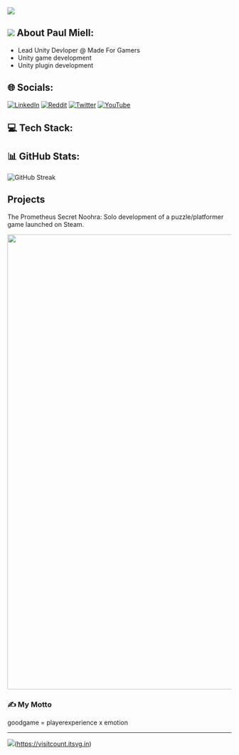 <img src="https://media.licdn.com/dms/image/C4D16AQGPXJ6_yUmfHA/profile-displaybackgroundimage-shrink_350_1400/0/1668856157028?e=1678924800&v=beta&t=njhPE94ZiCEl1R9Aqo4q1xqlUPzlOOWr6gRa7U4k1XM">

##  <img src="https://skillicons.dev/icons?i=unity"> About Paul Miell:
* Lead Unity Devloper @ Made For Gamers<br>
* Unity game development<br>
* Unity plugin development

## 🌐 Socials:
[![LinkedIn](https://img.shields.io/badge/LinkedIn-%230077B5.svg?logo=linkedin&logoColor=white)](https://linkedin.com/in/miell) [![Reddit](https://img.shields.io/badge/Reddit-%23FF4500.svg?logo=Reddit&logoColor=white)](https://reddit.com/user/paxron777) [![Twitter](https://img.shields.io/badge/Twitter-%231DA1F2.svg?logo=Twitter&logoColor=white)](https://twitter.com/paxron7) [![YouTube](https://img.shields.io/badge/YouTube-%23FF0000.svg?logo=YouTube&logoColor=white)](https://youtube.com/@paulmiell) 

## 💻 Tech Stack:


## 📊 GitHub Stats:
![GitHub Streak](https://streak-stats.demolab.com?user=paxron777&theme=dark&date_format=j%20M%5B%20Y%5D)

## Projects
The Prometheus Secret Noohra: Solo development of a puzzle/platformer game launched on Steam. 

<p align="left"> <a href="https://store.steampowered.com/app/936210/The_Prometheus_Secret_Noohra" target="_blank"><img src="https://ahavah.azurewebsites.net/images/prometheusflashscreenwebsite.jpg" style="width:1024px;"></a> </p>

### ✍️ My Motto
goodgame = playerexperience x emotion

---
![](https://visitcount.itsvg.in/api?id=paxron777&icon=2&color=0)(https://visitcount.itsvg.in)

<!-- Proudly created with GPRM ( https://gprm.itsvg.in ) -->
